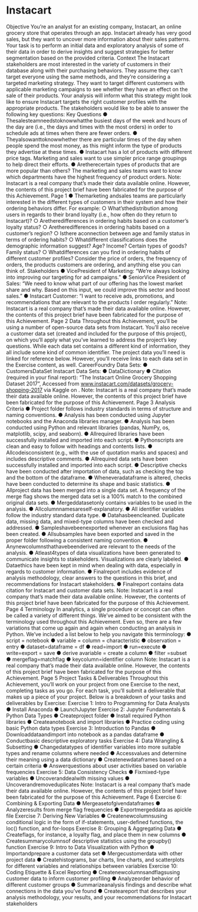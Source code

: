 # Instacart
Objective
 You’re an analyst for an existing company, Instacart, an online grocery store
 that operates through an app. Instacart already has very good sales, but they
 want to uncover more information about their sales patterns. Your task is to
 perform an initial data and exploratory analysis of some of their data in order
 to derive insights and suggest strategies for better segmentation based on
 the provided criteria.
 Context
 The Instacart stakeholders are most interested in the variety of customers in their database
 along with their purchasing behaviors. They assume they can't target everyone using the
 same methods, and they’re considering a targeted marketing strategy. They want to target
 different customers with applicable marketing campaigns to see whether they have an effect
 on the sale of their products. Your analysis will inform what this strategy might look like to
 ensure Instacart targets the right customer profiles with the appropriate products. The
 stakeholders would like to be able to answer the following key questions:
 Key Questions
 ● Thesalesteamneedstoknowwhatthe busiest days of the week and hours of the
 day are (i.e., the days and times with the most orders) in order to schedule ads at
 times when there are fewer orders.
 ● Theyalsowanttoknowwhether there are particular times of the day when people
 spend the most money, as this might inform the type of products they advertise at
 these times.
 ● Instacart has a lot of products with different price tags. Marketing and sales want to
 use simpler price range groupings to help direct their efforts.
 ● Aretherecertain types of products that are more popular than others? The marketing
 and sales teams want to know which departments have the highest frequency of
 product orders.
 Note: Instacart is a real company that’s made their data available online. However, the contents of this project brief
 have been fabricated for the purpose of this Achievement.
 Page 1
● Themarketing andsales teams are particularly interested in the different types of
 customers in their system and how their ordering behaviors differ. For example:
 ○ What’sthedistribution among users in regards to their brand loyalty (i.e., how
 often do they return to Instacart)?
 ○ Aretheredifferences in ordering habits based on a customer’s loyalty status?
 ○ Aretheredifferences in ordering habits based on a customer’s region?
 ○ Isthere aconnection between age and family status in terms of ordering
 habits?
 ○ Whatdifferent classifications does the demographic information suggest?
 Age? Income? Certain types of goods? Family status?
 ○ Whatdifferences can you find in ordering habits of different customer
 profiles? Consider the price of orders, the frequency of orders, the products
 customers are ordering, and anything else you can think of.
 Stakeholders
 ● VicePresident of Marketing: “We’re always looking into improving our targeting for
 ad campaigns.”
 ● SeniorVice President of Sales: “We need to know what part of our offering has the
 lowest market share and why. Based on this input, we could improve this sector and
 boost sales.”
 ● Instacart Customer: “I want to receive ads, promotions, and recommendations that
 are relevant to the products I order regularly.”
 Note: Instacart is a real company that’s made their data available online. However, the contents of this project brief
 have been fabricated for the purpose of this Achievement.
 Page 2
Data
 Throughout this Achievement, you’ll be using a number of open-source data sets from
 Instacart. You’ll also receive a customer data set (created and included for the purpose of
 this project), on which you’ll apply what you’ve learned to address the project’s key
 questions. While each data set contains a different kind of information, they all include some
 kind of common identifier.
 The project data you’ll need is linked for reference below. However, you’ll receive links to
 each data set in the Exercise content, as well.
 CareerFoundry Data Sets:
 ● CustomersDataSet
 Instacart Data Sets:
 ● DataDictionary
 ● Citation (required in your final report): “The Instacart Online Grocery Shopping
 Dataset 2017”, Accessed from www.instacart.com/datasets/grocery-shopping-2017
 via Kaggle on <date>.
 Note: Instacart is a real company that’s made their data available online. However, the contents of this project brief
 have been fabricated for the purpose of this Achievement.
 Page 3
Analysis Criteria
 ● Project folder follows industry standards in terms of structure and naming
 conventions.
 ● Analysis has been conducted using Jupyter notebooks and the Anaconda libraries
 manager.
 ● Analysis has been conducted using Python and relevant libraries (pandas, NumPy, os,
 matplotlib, scipy, and seaborn).
 ● Allrequired libraries have been successfully installed and imported into each script.
 ● Pythonscripts are clean and easy to follow with headings and contents lists.
 ● Allcodeisconsistent (e.g., with the use of quotation marks and spaces) and includes
 descriptive comments.
 ● Allrequired data sets have been successfully installed and imported into each script.
 ● Descriptive checks have been conducted after importation of data, such as checking
 the top and the bottom of the dataframe.
 ● Wheneveradataframe is altered, checks have been conducted to determine its
 shape and basic statistics.
 ● Allproject data has been merged into a single data set. A frequency of the merge flag
 shows the merged data set is a 100% match to the combined original data sets.
 ● Mergeddatasetonly contains variables to be used in the analysis.
 ● Allcolumnnamesareself-explanatory.
 ● All identifier variables follow the industry standard data type.
 ● Datahasbeencleaned. Duplicate data, missing data, and mixed-type columns have
 been checked and addressed.
 ● Sampleshavebeenexported whenever an exclusions flag has been created.
 ● Allsubsamples have been exported and saved in the proper folder following a
 consistent naming convention.
 ● Anynewcolumnsthathavebeenderived are relevant to the needs of the analysis.
 ● Atleast4types of data visualizations have been generated to communicate insights
 to stakeholders. Visualizations are clearly labeled.
 ● Dataethics have been kept in mind when dealing with data, especially in regards to
 customer information.
 ● Finalreport includes evidence of analysis methodology, clear answers to the
 questions in this brief, and recommendations for Instacart stakeholders.
 ● Finalreport contains data citation for Instacart and customer data sets.
 Note: Instacart is a real company that’s made their data available online. However, the contents of this project brief
 have been fabricated for the purpose of this Achievement.
 Page 4
Terminology
 In analytics, a single procedure or concept can often be called a variety of different things.
 We’ve aimed to be consistent with the terminology used throughout this Achievement. Even
 so, there are a few variations that come up again and again when conducting an analysis in
 Python. We’ve included a list below to help you navigate this terminology:
 ● script = notebook
 ● variable = column = characteristic
 ● observation = entry
 ● dataset=dataframe = df
 ● read=import
 ● run=execute
 ● write=export = save
 ● derive avariable = create a column
 ● filter =subset
 ● mergeflag=matchflag
 ● keycolumn=identifier column
 Note: Instacart is a real company that’s made their data available online. However, the contents of this project brief
 have been fabricated for the purpose of this Achievement.
 Page 5
Project Tasks & Deliverables
 Throughout this Achievement, you’ll work on your project from one Exercise to the next,
 completing tasks as you go. For each task, you’ll submit a deliverable that makes up a piece
 of your project. Below is a breakdown of your tasks and deliverables by Exercise:
 Exercise 1: Intro to Programming for Data Analysts
 ● Install Anaconda
 ● LaunchJupyter
 Exercise 2: Jupyter Fundamentals & Python Data Types
 ● Createproject folder
 ● Install required Python libraries
 ● Createanotebook and import libraries
 ● Practice coding using basic Python data types
 Exercise 3: Introduction to Pandas
 ● Downloaddataandimport into notebook as a pandas dataframe
 ● Conductbasic descriptive exploratory tasks
 Exercise 4: Data Wrangling & Subsetting
 ● Changedatatypes of identifier variables into more suitable types and rename
 columns where needed
 ● Accessvalues and determine their meaning using a data dictionary
 ● Createnewdataframes based on a certain criteria
 ● Answerquestions about user activities based on variable frequencies
 Exercise 5: Data Consistency Checks
 ● Fixmixed-type variables
 ● Uncoveranddealwith missing values
 ● Uncoverandremoveduplicates
 Note: Instacart is a real company that’s made their data available online. However, the contents of this project brief
 have been fabricated for the purpose of this Achievement.
 Page 6
Exercise 6: Combining & Exporting Data
 ● Mergeasetofgivendataframes
 ● Analyzeresults from merge flag frequencies
 ● Exportmergeddata as apickle file
 Exercise 7: Deriving New Variables
 ● Createnewcolumnsusing conditional logic in the form of if-statements, user-defined
 functions, the loc() function, and for-loops
 Exercise 8: Grouping & Aggregating Data
 ● Createflags, for instance, a loyalty flag, and place them in new columns
 ● Createsummarycolumnsof descriptive statistics using the groupby() function
 Exercise 9: Intro to Data Visualization with Python
 ● Importandprepare a customer data set
 ● Mergecustomerdata with other project data
 ● Createhistograms, bar charts, line charts, and scatterplots for different variables and
 relationships between variables
 Exercise 10: Coding Etiquette & Excel Reporting
 ● Createnewcolumnsandflagsusing customer data to inform customer profiling
 ● Analyzeorder behavior of different customer groups
 ● Summarizeanalysis findings and describe what connections in the data you’ve found
 ● Createareport that describes your analysis methodology, your results, and your
 recommendations for Instacart stakeholders
